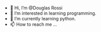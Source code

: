 - 👋 Hi, I’m @Douglas Rossi
- 👀 I’m interested in learning programming.
- 🌱 I’m currently learning python.
- 📫 How to reach me ...

<!---
Dross006/Dross006 is a ✨ special ✨ repository because its `README.md` (this file) appears on your GitHub profile.
You can click the Preview link to take a look at your changes.
--->
